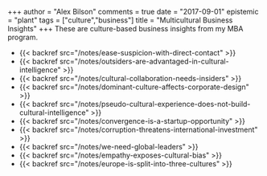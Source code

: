 +++
author = "Alex Bilson"
comments = true
date = "2017-09-01"
epistemic = "plant"
tags = ["culture","business"]
title = "Multicultural Business Insights"
+++
These are culture-based business insights from my MBA program.

- {{< backref src="/notes/ease-suspicion-with-direct-contact" >}}
- {{< backref src="/notes/outsiders-are-advantaged-in-cultural-intelligence" >}}
- {{< backref src="/notes/cultural-collaboration-needs-insiders" >}}
- {{< backref src="/notes/dominant-culture-affects-corporate-design" >}}
- {{< backref src="/notes/pseudo-cultural-experience-does-not-build-cultural-intelligence" >}}
- {{< backref src="/notes/convergence-is-a-startup-opportunity" >}}
- {{< backref src="/notes/corruption-threatens-international-investment" >}}
- {{< backref src="/notes/we-need-global-leaders" >}}
- {{< backref src="/notes/empathy-exposes-cultural-bias" >}}
- {{< backref src="/notes/europe-is-split-into-three-cultures" >}}
